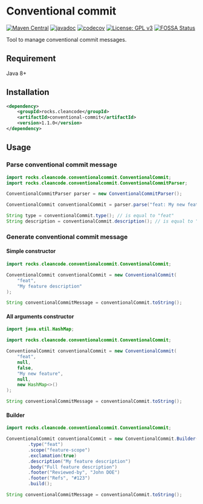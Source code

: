 # Conventional commit

[![Maven Central](https://img.shields.io/maven-central/v/rocks.cleancode/conventional-commit?color=brightgreen)](https://search.maven.org/artifact/rocks.cleancode/conventional-commit)
[![javadoc](https://javadoc.io/badge2/rocks.cleancode/conventional-commit/javadoc.svg)](https://javadoc.io/doc/rocks.cleancode/conventional-commit)
[![codecov](https://codecov.io/gh/clean-code-rocks/conventional-commit/branch/main/graph/badge.svg?token=QQXYU45M13)](https://codecov.io/gh/clean-code-rocks/conventional-commit)
[![License: GPL v3](https://img.shields.io/badge/License-GPLv3-blue.svg)](https://www.gnu.org/licenses/gpl-3.0)
[![FOSSA Status](https://app.fossa.com/api/projects/git%2Bgithub.com%2Fclean-code-rocks%2Fconventional-commit.svg?type=shield)](https://app.fossa.com/projects/git%2Bgithub.com%2Fclean-code-rocks%2Fconventional-commit?ref=badge_shield)

Tool to manage conventional commit messages.

## Requirement

Java 8+

## Installation

```xml
<dependency>
    <groupId>rocks.cleancode</groupId>
    <artifactId>conventional-commit</artifactId>
    <version>1.1.0</version>
</dependency>
```

## Usage

### Parse conventional commit message

```java
import rocks.cleancode.conventionalcommit.ConventionalCommit;
import rocks.cleancode.conventionalcommit.ConventionalCommitParser;

ConventionalCommitParser parser = new ConventionalCommitParser();

ConventionalCommit conventionalCommit = parser.parse("feat: My new feature");

String type = conventionalCommit.type(); // is equal to "feat"
String description = conventionalCommit.description(); // is equal to "My new feature"
```

### Generate conventional commit message

#### Simple constructor

```java
import rocks.cleancode.conventionalcommit.ConventionalCommit;

ConventionalCommit conventionalCommit = new ConventionalCommit(
    "feat",
    "My feature description"
);

String conventionalCommitMessage = conventionalCommit.toString();
```

#### All arguments constructor

```java
import java.util.HashMap;

import rocks.cleancode.conventionalcommit.ConventionalCommit;

ConventionalCommit conventionalCommit = new ConventionalCommit(
    "feat",
    null,
    false,
    "My new feature",
    null,
    new HashMap<>()
);

String conventionalCommitMessage = conventionalCommit.toString();
```

#### Builder

```java
import rocks.cleancode.conventionalcommit.ConventionalCommit;

ConventionalCommit conventionalCommit = new ConventionalCommit.Builder()
        .type("feat")
        .scope("feature-scope")
        .exclamation(true)
        .description("My feature description")
        .body("Full feature description")
        .footer("Reviewed-by", "John DOE")
        .footer("Refs", "#123")
        .build();

String conventionalCommitMessage = conventionalCommit.toString();
```

